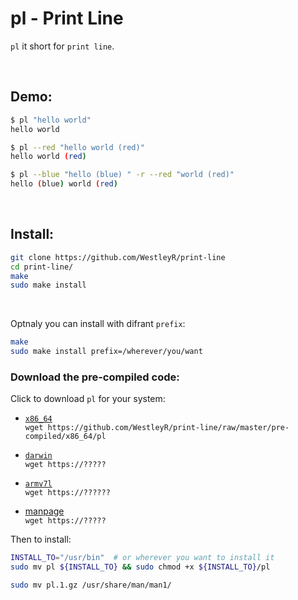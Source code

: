 # pl - Print Line

`pl` it short for `print line`.

<br>

## Demo:

```bash
$ pl "hello world"
hello world

$ pl --red "hello world (red)"
hello world (red)

$ pl --blue "hello (blue) " -r --red "world (red)"
hello (blue) world (red)
```

<br>

## Install:

```bash
git clone https://github.com/WestleyR/print-line
cd print-line/
make
sudo make install
```

<br>

Optnaly you can install with difrant `prefix`:

```bash
make
sudo make install prefix=/wherever/you/want
```

### Download the pre-compiled code:

Click to download `pl` for your system:

  - [`x86_64`](https://github.com/WestleyR/print-line/raw/master/pre-compiled/x86_64/pl)<br>
    `wget https://github.com/WestleyR/print-line/raw/master/pre-compiled/x86_64/pl`

  - [`darwin`](https://????)<br>
    `wget https://?????`

  - [`armv7l`](https://?????)<br>
    `wget https://??????`

  - [manpage](https://????)<br>
    `wget https://?????`


Then to install:

```bash
INSTALL_TO="/usr/bin"  # or wherever you want to install it
sudo mv pl ${INSTALL_TO} && sudo chmod +x ${INSTALL_TO}/pl

sudo mv pl.1.gz /usr/share/man/man1/
```


<br>

